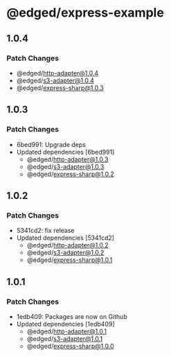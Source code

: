 # @edged/express-example

## 1.0.4

### Patch Changes

- @edged/http-adapter@1.0.4
- @edged/s3-adapter@1.0.4
- @edged/express-sharp@1.0.3

## 1.0.3

### Patch Changes

- 6bed991: Upgrade deps
- Updated dependencies [6bed991]
  - @edged/http-adapter@1.0.3
  - @edged/s3-adapter@1.0.3
  - @edged/express-sharp@1.0.2

## 1.0.2

### Patch Changes

- 5341cd2: fix release
- Updated dependencies [5341cd2]
  - @edged/http-adapter@1.0.2
  - @edged/s3-adapter@1.0.2
  - @edged/express-sharp@1.0.1

## 1.0.1

### Patch Changes

- 1edb409: Packages are now on Github
- Updated dependencies [1edb409]
  - @edged/http-adapter@1.0.1
  - @edged/s3-adapter@1.0.1
  - @edged/express-sharp@1.0.0
